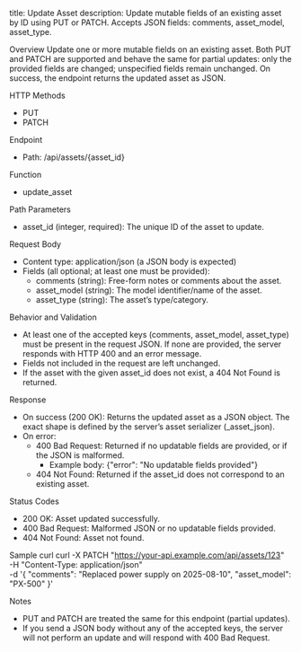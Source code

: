 title: Update Asset
description: Update mutable fields of an existing asset by ID using PUT or PATCH. Accepts JSON fields: comments, asset_model, asset_type.

Overview
Update one or more mutable fields on an existing asset. Both PUT and PATCH are supported and behave the same for partial updates: only the provided fields are changed; unspecified fields remain unchanged. On success, the endpoint returns the updated asset as JSON.

HTTP Methods
- PUT
- PATCH

Endpoint
- Path: /api/assets/{asset_id}

Function
- update_asset

Path Parameters
- asset_id (integer, required): The unique ID of the asset to update.

Request Body
- Content type: application/json (a JSON body is expected)
- Fields (all optional; at least one must be provided):
  - comments (string): Free-form notes or comments about the asset.
  - asset_model (string): The model identifier/name of the asset.
  - asset_type (string): The asset’s type/category.

Behavior and Validation
- At least one of the accepted keys (comments, asset_model, asset_type) must be present in the request JSON. If none are provided, the server responds with HTTP 400 and an error message.
- Fields not included in the request are left unchanged.
- If the asset with the given asset_id does not exist, a 404 Not Found is returned.

Response
- On success (200 OK): Returns the updated asset as a JSON object. The exact shape is defined by the server’s asset serializer (_asset_json).
- On error:
  - 400 Bad Request: Returned if no updatable fields are provided, or if the JSON is malformed.
    - Example body: {"error": "No updatable fields provided"}
  - 404 Not Found: Returned if the asset_id does not correspond to an existing asset.

Status Codes
- 200 OK: Asset updated successfully.
- 400 Bad Request: Malformed JSON or no updatable fields provided.
- 404 Not Found: Asset not found.

Sample curl
    curl -X PATCH "https://your-api.example.com/api/assets/123" \
      -H "Content-Type: application/json" \
      -d '{
        "comments": "Replaced power supply on 2025-08-10",
        "asset_model": "PX-500"
      }'

Notes
- PUT and PATCH are treated the same for this endpoint (partial updates).
- If you send a JSON body without any of the accepted keys, the server will not perform an update and will respond with 400 Bad Request.